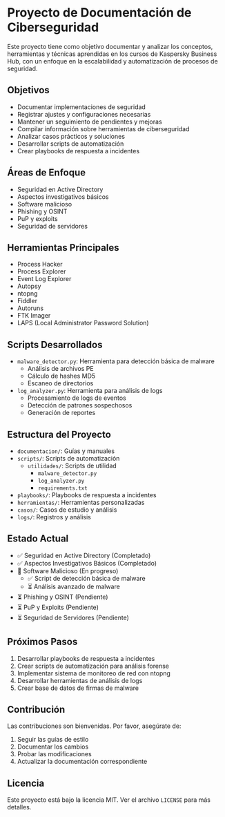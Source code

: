 # Proyecto de Documentación de Ciberseguridad

Este proyecto tiene como objetivo documentar y analizar los conceptos, herramientas y técnicas aprendidas en los cursos de Kaspersky Business Hub, con un enfoque en la escalabilidad y automatización de procesos de seguridad.

## Objetivos
- Documentar implementaciones de seguridad
- Registrar ajustes y configuraciones necesarias
- Mantener un seguimiento de pendientes y mejoras
- Compilar información sobre herramientas de ciberseguridad
- Analizar casos prácticos y soluciones
- Desarrollar scripts de automatización
- Crear playbooks de respuesta a incidentes

## Áreas de Enfoque
- Seguridad en Active Directory
- Aspectos investigativos básicos
- Software malicioso
- Phishing y OSINT
- PuP y exploits
- Seguridad de servidores

## Herramientas Principales
- Process Hacker
- Process Explorer
- Event Log Explorer
- Autopsy
- ntopng
- Fiddler
- Autoruns
- FTK Imager
- LAPS (Local Administrator Password Solution)

## Scripts Desarrollados
- `malware_detector.py`: Herramienta para detección básica de malware
  - Análisis de archivos PE
  - Cálculo de hashes MD5
  - Escaneo de directorios
- `log_analyzer.py`: Herramienta para análisis de logs
  - Procesamiento de logs de eventos
  - Detección de patrones sospechosos
  - Generación de reportes

## Estructura del Proyecto
- `documentacion/`: Guías y manuales
- `scripts/`: Scripts de automatización
  - `utilidades/`: Scripts de utilidad
    - `malware_detector.py`
    - `log_analyzer.py`
    - `requirements.txt`
- `playbooks/`: Playbooks de respuesta a incidentes
- `herramientas/`: Herramientas personalizadas
- `casos/`: Casos de estudio y análisis
- `logs/`: Registros y análisis

## Estado Actual
- ✅ Seguridad en Active Directory (Completado)
- ✅ Aspectos Investigativos Básicos (Completado)
- 🔄 Software Malicioso (En progreso)
  - ✅ Script de detección básica de malware
  - ⏳ Análisis avanzado de malware
- ⏳ Phishing y OSINT (Pendiente)
- ⏳ PuP y Exploits (Pendiente)
- ⏳ Seguridad de Servidores (Pendiente)

## Próximos Pasos
1. Desarrollar playbooks de respuesta a incidentes
2. Crear scripts de automatización para análisis forense
3. Implementar sistema de monitoreo de red con ntopng
4. Desarrollar herramientas de análisis de logs
5. Crear base de datos de firmas de malware

## Contribución
Las contribuciones son bienvenidas. Por favor, asegúrate de:
1. Seguir las guías de estilo
2. Documentar los cambios
3. Probar las modificaciones
4. Actualizar la documentación correspondiente

## Licencia
Este proyecto está bajo la licencia MIT. Ver el archivo `LICENSE` para más detalles.